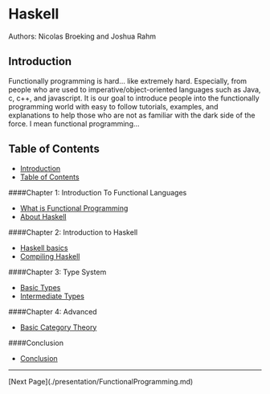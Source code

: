 Haskell
=======

Authors: Nicolas Broeking and Joshua Rahm


Introduction
------------

Functionally programming is hard... like extremely hard. Especially, from people who are used to imperative/object-oriented languages such as Java, c, c++, and javascript. It is our goal to introduce people into the functionally programming world with easy to follow tutorials, examples, and explanations to help those who are not as familiar with the dark side of the force. I mean functional programming…

Table of Contents
-----------------
* [Introduction](./README.md#introduction)
* [Table of Contents](./README.md#table-of-contents)

####Chapter 1: Introduction To Functional Languages
* [What is Functional Programming](./presentation/FunctionalProgramming.md)
* [About Haskell](./presentation/AboutHaskell.md)

####Chapter 2: Introduction to Haskell
* [Haskell basics](./presentation/BasicHaskell.md)
* [Compiling Haskell](./presentation/CompilingHaskell.md)

####Chapter 3: Type System
* [Basic Types](./presentation/BasicTypes.md)
* [Intermediate Types](./presentation/IntemediateTypes.md)

####Chapter 4: Advanced 
* [Basic Category Theory](./presentation/BasicCatigoryTheory.md)

####Conclusion
* [Conclusion](./presentation/Conclusion.md)

<!---
At the bottom of every page we need a next and previous button
-->

<hr>
[Next Page](./presentation/FunctionalProgramming.md)
